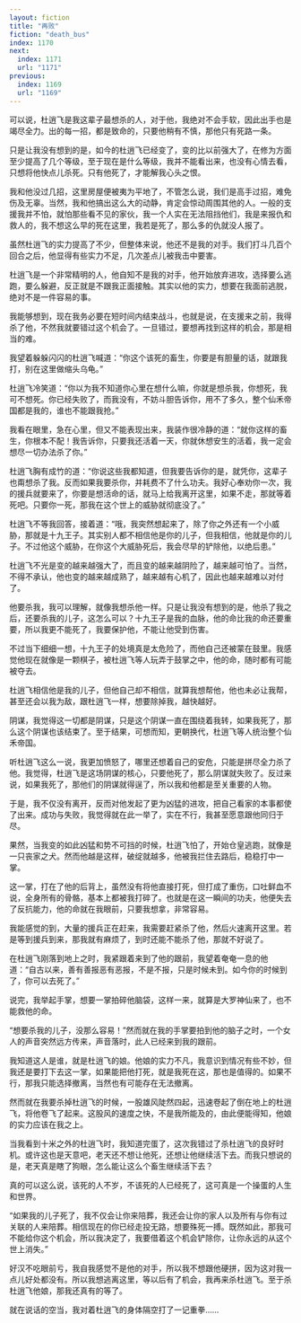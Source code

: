 ```yaml
---
layout: fiction
title: "再败"
fiction: "death_bus"
index: 1170
next:
  index: 1171
  url: "1171"
previous:
  index: 1169
  url: "1169"
---
```

可以说，杜逍飞是我这辈子最想杀的人，对于他，我绝对不会手软，因此出手也是竭尽全力。出的每一招，都是致命的，只要他稍有不慎，那他只有死路一条。

只是让我没有想到的是，如今的杜逍飞已经变了，变的比以前强大了，在修为方面至少提高了几个等级，至于现在是什么等级，我并不能看出来，也没有心情去看，只想将他快点儿杀死。只有他死了，才能解我心头之恨。

我和他没过几招，这里房屋便被夷为平地了，不管怎么说，我们是高手过招，难免伤及无辜。当然，我和他搞出这么大的动静，肯定会惊动周围其他的人。一般的支援我并不怕，就怕那些看不见的家伙，我一个人实在无法阻挡他们，我是来报仇和救人的，我不想这么早的死在这里，我若是死了，那么多的仇就没人报了。

虽然杜逍飞的实力提高了不少，但整体来说，他还不是我的对手。我们打斗几百个回合之后，他显得有些实力不足，几次差点儿被我击中要害。

杜逍飞是一个非常精明的人，他自知不是我的对手，他开始放弃进攻，选择要么逃跑，要么躲避，反正就是不跟我正面接触。其实以他的实力，想要在我面前逃脱，绝对不是一件容易的事。

我能够想到，现在我务必要在短时间内结束战斗，也就是说，在支援来之前，我得杀了他，不然我就要错过这个机会了。一旦错过，要想再找到这样的机会，那是相当的难。

我望着躲躲闪闪的杜逍飞喊道：“你这个该死的畜生，你要是有胆量的话，就跟我打，别在这里做缩头乌龟。”

杜逍飞冷笑道：“你以为我不知道你心里在想什么嘛，你就是想杀我，你想死，我可不想死。你已经失败了，而我没有，不妨斗胆告诉你，用不了多久，整个仙禾帝国都是我的，谁也不能跟我抢。”

我看在眼里，急在心里，但又不能表现出来，我装作很冷静的道：“就你这样的畜生，你根本不配！我告诉你，只要我还活着一天，你就休想安生的活着，我一定会想尽一切办法杀了你。”

杜逍飞胸有成竹的道：“你说这些我都知道，但我要告诉你的是，就凭你，这辈子也甭想杀了我。反而如果我要杀你，并耗费不了什么功夫。我好心奉劝你一次，我的援兵就要来了，你要是想活命的话，就马上给我离开这里，如果不走，那就等着死吧。只要你一死，那我在这个世上的威胁就彻底没了。”

杜逍飞不等我回答，接着道：“哦，我突然想起来了，除了你之外还有一个小威胁，那就是十九王子。其实别人都不相信他是你的儿子，但我相信，他就是你的儿子。不过他这个威胁，在你这个大威胁死后，我会尽早的铲除他，以绝后患。”

杜逍飞不光是变的越来越强大了，而且变的越来越阴险了，越来越可怕了。当然，不得不承认，他也变的越来越成熟了，越来越有心机了，因此也越来越难以对付了。

他要杀我，我可以理解，就像我想杀他一样。只是让我没有想到的是，他杀了我之后，还要杀我的儿子，这怎么可以？十九王子是我的血脉，他的命比我的命还要重要，所以我更不能死了，我要保护他，不能让他受到伤害。

不过当下细细一想，十九王子的处境真是太危险了，而他自己还被蒙在鼓里。我感觉他现在就像是一颗棋子，被杜逍飞等人玩弄于鼓掌之中，他的命，随时都有可能被夺去。

杜逍飞相信他是我的儿子，但他自己却不相信，就算我想帮他，他也未必让我帮，甚至还会以我为敌，跟杜逍飞一样，想要除掉我，越快越好。

阴谋，我觉得这一切都是阴谋，只是这个阴谋一直在围绕着我转，如果我死了，那么这个阴谋也该结束了。至于结果，可想而知，更朝换代，杜逍飞等人统治整个仙禾帝国。

听杜逍飞这么一说，我更加愤怒了，哪里还想着自己的安危，只能是拼尽全力杀了他。我觉得，杜逍飞是这场阴谋的核心，只要他死了，那么阴谋就失败了。反过来说，如果我死了，那他们的阴谋就得逞了，所以我和他都是至关重要的人物。

于是，我不仅没有离开，反而对他发起了更为凶猛的进攻，把自己看家的本事都使了出来。成功与失败，我觉得就在此一举了，实在不行，我甚至愿意跟他同归于尽。

果然，当我变的如此凶猛和势不可挡的时候，杜逍飞怕了，开始仓皇逃跑，就像是一只丧家之犬。然而他越是这样，破绽就越多，他被我拦住去路后，稳稳打中一掌。

这一掌，打在了他的后背上，虽然没有将他直接打死，但打成了重伤，口吐鲜血不说，全身所有的骨骼，基本上都被我打碎了。也就是在这一瞬间的功夫，他便失去了反抗能力，他的命就在我眼前，只要我想拿，非常容易。

我能感觉的到，大量的援兵正在赶来，我需要赶紧杀了他，然后火速离开这里。若是等到援兵到来，那我就有麻烦了，到时还能不能杀了他，那就不好说了。

在杜逍飞刚落到地上之时，我紧跟着来到了他的跟前，我望着奄奄一息的他道：“自古以来，善有善报恶有恶报，不是不报，只是时候未到。如今你的时候到了，你可以去死了。”

说完，我举起手掌，想要一掌拍碎他脑袋，这样一来，就算是大罗神仙来了，也不能救他的命。

“想要杀我的儿子，没那么容易！”然而就在我的手掌要拍到他的脑子之时，一个女人的声音突然远方传来，声音落时，此人已经来到我的跟前。

我知道这人是谁，就是杜逍飞的娘。他娘的实力不凡，我意识到情况有些不妙，但我还是要打下去这一掌，如果能把他打死，就是我死在这，那也是值得的。如果不行，那我只能选择撤离，当然也有可能存在无法撤离。

然而就在我要杀掉杜逍飞的时候，一股雄风陡然四起，迅速卷起了倒在地上的杜逍飞，将他卷飞了起来。这股风的速度之快，不是我所能及的，由此便能得知，他娘的实力应该在我之上。

当我看到十米之外的杜逍飞时，我知道完蛋了，这次我错过了杀杜逍飞的良好时机。或许这也是天意吧，老天还不想让他死，还想让他继续活下去。而我只想说的是，老天真是瞎了狗眼，怎么能让这么个畜生继续活下去？

真的可以这么说，该死的人不岁，不该死的人已经死了，这可真是一个操蛋的人生和世界。

“如果我的儿子死了，我不仅会让你来陪葬，我还会让你的家人以及所有与你有过关联的人来陪葬。相信现在的你已经走投无路，想要殊死一搏。既然如此，那我可不能给你这个机会，所以我决定了，我要借着这个机会铲除你，让你永远的从这个世上消失。”

好汉不吃眼前亏，我自我感觉不是他的对手，所以我不想跟他硬拼，因为这对我一点儿好处都没有。所以我想逃离这里，等以后有了机会，我再来杀杜逍飞。至于杀杜逍飞他娘，那我还真有的等了。

就在说话的空当，我对着杜逍飞的身体隔空打了一记重拳……